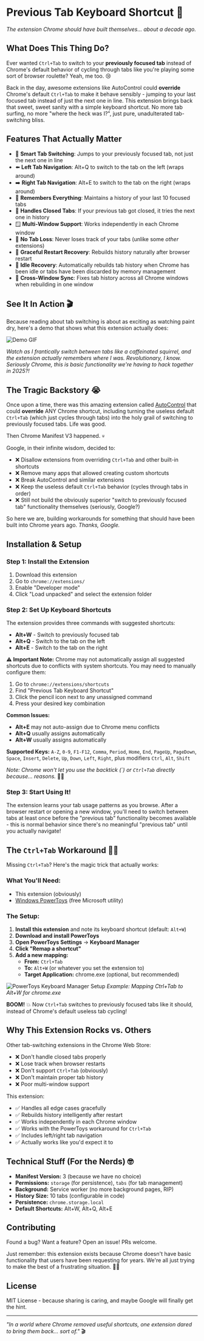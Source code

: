 # Previous Tab Keyboard Shortcut 🔄

*The extension Chrome should have built themselves... about a decade ago.*

## What Does This Thing Do?

Ever wanted `Ctrl+Tab` to switch to your **previously focused tab** instead of Chrome's default behavior of cycling through tabs like you're playing some sort of browser roulette? Yeah, me too. 😢

Back in the day, awesome extensions like AutoControl could **override** Chrome's default `Ctrl+Tab` to make it behave sensibly - jumping to your last focused tab instead of just the next one in line. This extension brings back that sweet, sweet sanity with a simple keyboard shortcut. No more tab surfing, no more "where the heck was I?", just pure, unadulterated tab-switching bliss.

## Features That Actually Matter

- 🎯 **Smart Tab Switching**: Jumps to your previously focused tab, not just the next one in line
- ⬅️ **Left Tab Navigation**: Alt+Q to switch to the tab on the left (wraps around)
- ➡️ **Right Tab Navigation**: Alt+E to switch to the tab on the right (wraps around)
- 🧠 **Remembers Everything**: Maintains a history of your last 10 focused tabs
- 🔄 **Handles Closed Tabs**: If your previous tab got closed, it tries the next one in history
- 🪟 **Multi-Window Support**: Works independently in each Chrome window
- 🚫 **No Tab Loss**: Never loses track of your tabs (unlike some *other* extensions)
- 🔄 **Graceful Restart Recovery**: Rebuilds history naturally after browser restart
- 🔄 **Idle Recovery**: Automatically rebuilds tab history when Chrome has been idle or tabs have been discarded by memory management
- 🔄 **Cross-Window Sync**: Fixes tab history across all Chrome windows when rebuilding in one window

## See It In Action 🎬

Because reading about tab switching is about as exciting as watching paint dry, here's a demo that shows what this extension actually does:

![Demo GIF](./demo-pages/demo.gif)

*Watch as I frantically switch between tabs like a caffeinated squirrel, and the extension actually remembers where I was. Revolutionary, I know. Seriously Chrome, this is basic functionality we're having to hack together in 2025?!*

## The Tragic Backstory 😭

Once upon a time, there was this amazing extension called [AutoControl](https://chromewebstore.google.com/detail/autocontrol-keyboard-shor/lkaihdpfpifdlgoapbfocpmekbokmcfd?utm_source=ext_app_menu) that could **override** ANY Chrome shortcut, including turning the useless default `Ctrl+Tab` (which just cycles through tabs) into the holy grail of switching to previously focused tabs. Life was good.

Then Chrome Manifest V3 happened. 💀

Google, in their infinite wisdom, decided to:
- ❌ Disallow extensions from overriding `Ctrl+Tab` and other built-in shortcuts
- ❌ Remove many apps that allowed creating custom shortcuts
- ❌ Break AutoControl and similar extensions
- ❌ Keep the useless default `Ctrl+Tab` behavior (cycles through tabs in order)
- ❌ Still not build the obviously superior "switch to previously focused tab" functionality themselves (seriously, Google?)

So here we are, building workarounds for something that should have been built into Chrome years ago. *Thanks, Google.*

## Installation & Setup

### Step 1: Install the Extension
1. Download this extension
2. Go to `chrome://extensions/`
3. Enable "Developer mode"
4. Click "Load unpacked" and select the extension folder

### Step 2: Set Up Keyboard Shortcuts
The extension provides three commands with suggested shortcuts:

- **Alt+W** - Switch to previously focused tab
- **Alt+Q** - Switch to the tab on the left
- **Alt+E** - Switch to the tab on the right

**⚠️ Important Note:** Chrome may not automatically assign all suggested shortcuts due to conflicts with system shortcuts. You may need to manually configure them:

1. Go to `chrome://extensions/shortcuts`
2. Find "Previous Tab Keyboard Shortcut"
3. Click the pencil icon next to any unassigned command
4. Press your desired key combination

**Common Issues:**
- **Alt+E** may not auto-assign due to Chrome menu conflicts
- **Alt+Q** usually assigns automatically
- **Alt+W** usually assigns automatically

**Supported Keys:** `A-Z`, `0-9`, `F1-F12`, `Comma`, `Period`, `Home`, `End`, `PageUp`, `PageDown`, `Space`, `Insert`, `Delete`, `Up`, `Down`, `Left`, `Right`, plus modifiers `Ctrl`, `Alt`, `Shift`

*Note: Chrome won't let you use the backtick (\`) or `Ctrl+Tab` directly because... reasons.* 🤷‍♀️

### Step 3: Start Using It!
The extension learns your tab usage patterns as you browse. After a browser restart or opening a new window, you'll need to switch between tabs at least once before the "previous tab" functionality becomes available - this is normal behavior since there's no meaningful "previous tab" until you actually navigate!

## The `Ctrl+Tab` Workaround 🎩✨

Missing `Ctrl+Tab`? Here's the magic trick that actually works:

### What You'll Need:
- This extension (obviously)
- [Windows PowerToys](https://learn.microsoft.com/en-us/windows/powertoys/keyboard-manager) (free Microsoft utility)

### The Setup:
1. **Install this extension** and note its keyboard shortcut (default: `Alt+W`)
2. **Download and install PowerToys**
3. **Open PowerToys Settings** → **Keyboard Manager**
4. **Click "Remap a shortcut"**
5. **Add a new mapping:**
   - **From:** `Ctrl+Tab`
   - **To:** `Alt+W` (or whatever you set the extension to)
   - **Target Application:** chrome.exe (optional, but recommended)

![PowerToys Keyboard Manager Setup](./demo-pages/powertoys-setup.png)
*Example: Mapping Ctrl+Tab to Alt+W for chrome.exe*

**BOOM!** 💥 Now `Ctrl+Tab` switches to previously focused tabs like it should, instead of Chrome's default useless tab cycling!

## Why This Extension Rocks vs. Others

Other tab-switching extensions in the Chrome Web Store:
- ❌ Don't handle closed tabs properly
- ❌ Lose track when browser restarts
- ❌ Don't support `Ctrl+Tab` (obviously)
- ❌ Don't maintain proper tab history
- ❌ Poor multi-window support

This extension:
- ✅ Handles all edge cases gracefully
- ✅ Rebuilds history intelligently after restart
- ✅ Works independently in each Chrome window
- ✅ Works with the PowerToys workaround for `Ctrl+Tab`
- ✅ Includes left/right tab navigation
- ✅ Actually works like you'd expect it to

## Technical Stuff (For the Nerds) 🤓

- **Manifest Version:** 3 (because we have no choice)
- **Permissions:** `storage` (for persistence), `tabs` (for tab management)
- **Background:** Service worker (no more background pages, RIP)
- **History Size:** 10 tabs (configurable in code)
- **Persistence:** `chrome.storage.local`
- **Default Shortcuts:** Alt+W, Alt+Q, Alt+E

## Contributing

Found a bug? Want a feature? Open an issue! PRs welcome.

Just remember: this extension exists because Chrome doesn't have basic functionality that users have been requesting for years. We're all just trying to make the best of a frustrating situation. 🤷‍♂️

## License

MIT License - because sharing is caring, and maybe Google will finally get the hint.

---

*"In a world where Chrome removed useful shortcuts, one extension dared to bring them back... sort of."* 🎬
